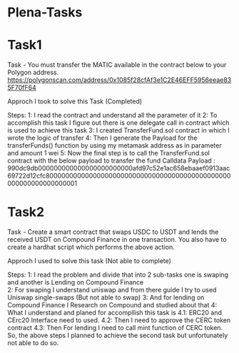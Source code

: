 # Plena-Tasks

# Task1
Task - You must transfer the MATIC available in the contract below to your Polygon address.
https://polygonscan.com/address/0x1085f28cfAf3e1C2E46EFF5956eeae835F70fF64


Approch I took to solve this Task (Completed)

Steps:
    1: I read the contract and understand all the parameter of it
    2: To accomplish this task I figure out there is one delegate call in contract which is used to achieve this task 
    3: I created TransferFund.sol contract in which I wrote the logic of transfer 
    4: Then I generate the Payload for the transferFunds() function by using my metamask address as in parameter and amount 1 wei
    5: Now the final step is to call the TransferFund.sol contract with the below payload to transfer the fund 
    Calldata Payload : 990dc9db000000000000000000000000afd97c52e1ac658ebaaef0913aac69722d12cfc80000000000000000000000000000000000000000000000000000000000000001


# Task2
Task - Create a smart contract that swaps USDC to USDT and lends the received USDT on Compound Finance in one transaction. You also have to create a hardhat script which performs the above action.

Approch I used to solve this task (Not able to complete)

Steps:
    1: I read the problem and divide that into 2 sub-tasks one is swaping and another is Lending on Compound Finance  
    2: For swaping I understand uniswap and from there guide I try to used Uniswap single-swaps (But not able to swap)
    3: And for lending on Compound Finance I Research on Compound and studied about that 
    4: What I understand and planed for accompllish this task is 
        4.1: ERC20 and CErc20 Interface need to used.
        4.2: Then I need to approve the CERC token contract 
        4.3: Then For lending I need to call mint function of CERC token.
    So, the above steps I planned to achieve the second task but unfortunately not able to do so.
